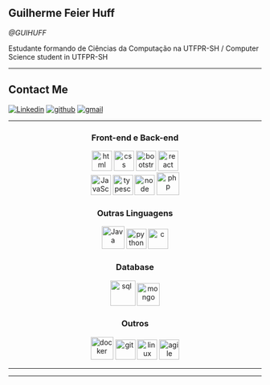 
  ## **Guilherme Feier Huff**
  _@GUIHUFF_



Estudante formando de Ciências da Computação na UTFPR-SH / Computer Science student in UTFPR-SH 



---
## **Contact Me**
[![Linkedin](https://img.shields.io/badge/LinkedIn-0077B5?style=for-the-badge&logo=linkedin&logoColor=white)](https://www.linkedin.com/in/guilherme-huff/) 
[![github](https://img.shields.io/badge/GitHub-100000?style=for-the-badge&logo=github&logoColor=white)](https://github.com/GUIHUFF) 
[![gmail](https://img.shields.io/badge/Gmail-D14836?style=for-the-badge&logo=gmail&logoColor=white)](ghuffg00@gmail.com)


<!-- --- -->
<!-- <a href="http://lattes.cnpq.br/8256625443264241"><img src="https://static.wixstatic.com/media/24200e_97934924f1784580bd18f1b7216be9d3.png/v1/fill/w_173,h_128,al_c,q_85,usm_0.66_1.00_0.01/24200e_97934924f1784580bd18f1b7216be9d3.webp" alt="drawing" width="80"/></a> -->

<!-- --- -->
---
<div align="center">
  <h3>Front-end e Back-end</h3>
    <img src= "https://cdn1.iconfinder.com/data/icons/logotypes/32/badge-html-5-256.png" alt="html" width="40px"/> 
    <img src= "https://cdn1.iconfinder.com/data/icons/logotypes/32/badge-css-3-256.png" alt="css" width="40px"/> 
    <img src= "https://cdn-icons-png.flaticon.com/512/5968/5968672.png" alt="bootstrap" width="40px"/> 
    <img src="https://cdn.jsdelivr.net/gh/devicons/devicon/icons/react/react-original.svg" alt="react" width="40px"/>
  <br>
    <img src= "https://cdn4.iconfinder.com/data/icons/logos-and-brands/512/187_Js_logo_logos-256.png" alt="JavaScript" width="40px"/>
  <img src="https://cdn.jsdelivr.net/gh/devicons/devicon/icons/typescript/typescript-original.svg" alt="typescript" width="40px" />
    <img src="https://cdn.jsdelivr.net/gh/devicons/devicon/icons/nodejs/nodejs-original.svg" alt="node" width="40px"/>
    <img src= "https://cdn4.iconfinder.com/data/icons/logos-3/568/php-logo-256.png" alt="php" width="45px"/> 
  <br>
  <h3>Outras Linguagens</h3>
    <img src= "https://cdn4.iconfinder.com/data/icons/logos-and-brands/512/181_Java_logo_logos-256.png" alt="Java" width="45px"/>
    <img src="https://cdn4.iconfinder.com/data/icons/logos-and-brands/512/267_Python_logo-256.png" alt="python" width="40px"/> 
    <img src="https://cdn3.iconfinder.com/data/icons/letters-and-numbers-1/32/letter_C_blue-256.png" alt="c" width="40px"/> 
  <br>
  <h3>Database</h3>
    <img src= "https://cdn4.iconfinder.com/data/icons/logos-3/181/MySQL-256.png" alt="sql" width="50px"/> 
    <img src="https://cdn.jsdelivr.net/gh/devicons/devicon/icons/mongodb/mongodb-original.svg" alt="mongo" width="45px"/> 
  <br>
  <h3>Outros</h3>
    <img src="https://cdn.jsdelivr.net/gh/devicons/devicon/icons/docker/docker-original-wordmark.svg" alt="docker" width="45px"/>
    <img src="https://cdn.jsdelivr.net/gh/devicons/devicon/icons/git/git-original.svg" alt="git" width="40px"/>
    <img src="https://cdn.jsdelivr.net/gh/devicons/devicon/icons/linux/linux-original.svg" alt="linux" width="40px"/>
    <img src="https://cdn-icons-png.flaticon.com/512/2784/2784065.png" alt="agile" width="40px"/>  
  
</div>

---
<!--
<div align="center">
  <a href="https://github.com/GUIHUFF/"><img height="180em" src="https://github-readme-stats.vercel.app/api/top-langs/?username=GUIHUFF&layout=compact&theme=dark" alt="Top Languages"></a> <br>
  <img height="180em" src="https://github-readme-stats.vercel.app/api?username=guihuff&show_icons=true&theme=dark" alt="GitHub Stats"> 
</div>
-->
---
<!--
<p align="center"> texto que você quiser </p>
<p align="center">   <img alingn="center" src="https://profile-counter.glitch.me/bloomaspx/count.svg" /></p>

-->
